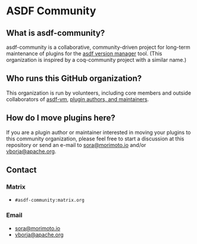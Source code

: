 # ASDF Community

## What is asdf-community?

asdf-community is a collaborative, community-driven project for long-term
maintenance of plugins for the [asdf version manager](https://github.com/asdf-vm/asdf#readme) tool. (This organization is inspired by a coq-community
project with a similar name.)

## Who runs this GitHub organization?

This organization is run by volunteers, including core members and outside
collaborators of [asdf-vm](https://github.com/asdf-vm/), [plugin authors, and maintainers](https://github.com/orgs/asdf-vm/people).

## How do I move plugins here?

If you are a plugin author or maintainer interested in moving your plugins to
this community organization, please feel free to start a discussion at this
repository or send an e-mail to <sora@morimoto.io> and/or <vborja@apache.org>.

## Contact

### Matrix

- `#asdf-community:matrix.org`

### Email

- <sora@morimoto.io>
- <vborja@apache.org>
